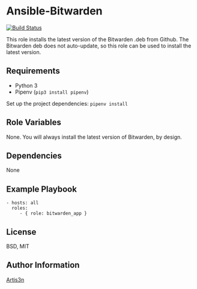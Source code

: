 Ansible-Bitwarden
=========

[![Build Status](https://travis-ci.org/artis3n/bitwarden-app.svg?branch=master)](https://travis-ci.org/artis3n/bitwarden-app.svg?branch=master)

This role installs the latest version of the Bitwarden .deb from Github. The Bitwarden deb does not auto-update, so this role can be used to install the latest version.

Requirements
------------

- Python 3
- Pipenv (`pip3 install pipenv`)

Set up the project dependencies:
`pipenv install`

Role Variables
--------------

None. You will always install the latest version of Bitwarden, by design.

Dependencies
------------

None

Example Playbook
----------------

    - hosts: all
      roles:
         - { role: bitwarden_app }

License
-------

BSD, MIT

Author Information
------------------

[Artis3n](https://galaxy.ansible.com/artis3n)
